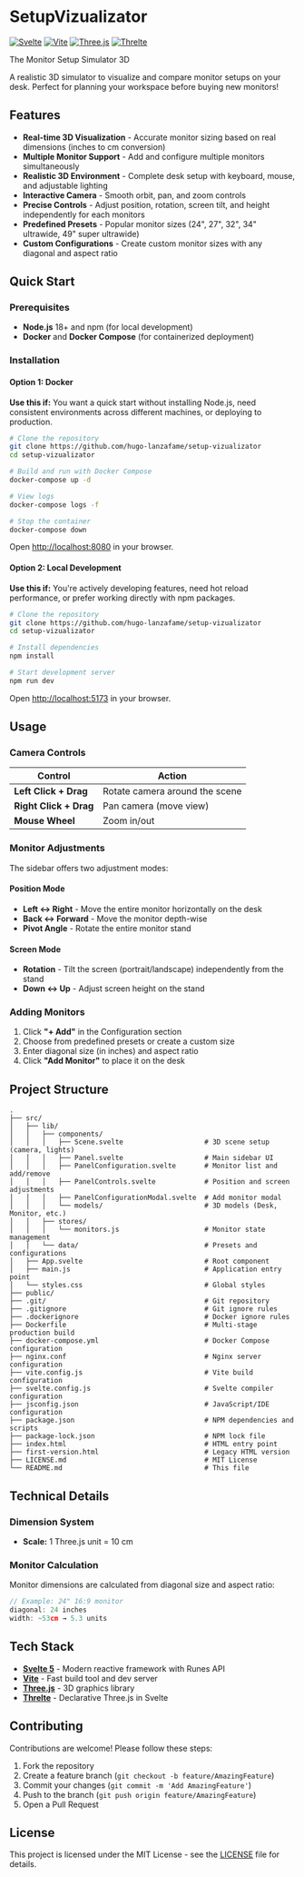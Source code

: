 # SetupVizualizator
[![Svelte](https://img.shields.io/badge/Svelte-5.39-FF3E00?style=flat&logo=svelte)](https://svelte.dev/)
[![Vite](https://img.shields.io/badge/Vite-6.0-646CFF?style=flat&logo=vite)](https://vitejs.dev/)
[![Three.js](https://img.shields.io/badge/Three.js-0.180-000000?style=flat&logo=three.js)](https://threejs.org/)
[![Threlte](https://img.shields.io/badge/Threlte-8.1-orange?style=flat)](https://threlte.xyz/)

The Monitor Setup Simulator 3D

A realistic 3D simulator to visualize and compare monitor setups on your desk. Perfect for planning your workspace before buying new monitors!

## Features

- **Real-time 3D Visualization** - Accurate monitor sizing based on real dimensions (inches to cm conversion)
- **Multiple Monitor Support** - Add and configure multiple monitors simultaneously
- **Realistic 3D Environment** - Complete desk setup with keyboard, mouse, and adjustable lighting
- **Interactive Camera** - Smooth orbit, pan, and zoom controls
- **Precise Controls** - Adjust position, rotation, screen tilt, and height independently for each monitors
- **Predefined Presets** - Popular monitor sizes (24", 27", 32", 34" ultrawide, 49" super ultrawide)
- **Custom Configurations** - Create custom monitor sizes with any diagonal and aspect ratio

## Quick Start

### Prerequisites

- **Node.js** 18+ and npm (for local development)
- **Docker** and **Docker Compose** (for containerized deployment)

### Installation

#### Option 1: Docker

**Use this if:** You want a quick start without installing Node.js, need consistent environments across different machines, or deploying to production.

```bash
# Clone the repository
git clone https://github.com/hugo-lanzafame/setup-vizualizator
cd setup-vizualizator

# Build and run with Docker Compose
docker-compose up -d

# View logs
docker-compose logs -f

# Stop the container
docker-compose down
```

Open [http://localhost:8080](http://localhost:8080) in your browser.

#### Option 2: Local Development

**Use this if:** You're actively developing features, need hot reload performance, or prefer working directly with npm packages.

```bash
# Clone the repository
git clone https://github.com/hugo-lanzafame/setup-vizualizator
cd setup-vizualizator

# Install dependencies
npm install

# Start development server
npm run dev
```

Open [http://localhost:5173](http://localhost:5173) in your browser.


## Usage

### Camera Controls

| Control | Action |
|---------|--------|
| **Left Click + Drag** | Rotate camera around the scene |
| **Right Click + Drag** | Pan camera (move view) |
| **Mouse Wheel** | Zoom in/out |

### Monitor Adjustments

The sidebar offers two adjustment modes:

#### Position Mode
- **Left ↔ Right** - Move the entire monitor horizontally on the desk
- **Back ↔ Forward** - Move the monitor depth-wise
- **Pivot Angle** - Rotate the entire monitor stand

#### Screen Mode  
- **Rotation** - Tilt the screen (portrait/landscape) independently from the stand
- **Down ↔ Up** - Adjust screen height on the stand

### Adding Monitors

1. Click **"+ Add"** in the Configuration section
2. Choose from predefined presets or create a custom size
3. Enter diagonal size (in inches) and aspect ratio
4. Click **"Add Monitor"** to place it on the desk

## Project Structure

```
.
├── src/
│   ├── lib/
│   │   ├── components/
│   │   │   ├── Scene.svelte                    # 3D scene setup (camera, lights)
│   │   │   ├── Panel.svelte                    # Main sidebar UI
│   │   │   ├── PanelConfiguration.svelte       # Monitor list and add/remove
│   │   │   ├── PanelControls.svelte            # Position and screen adjustments
│   │   │   ├── PanelConfigurationModal.svelte  # Add monitor modal
│   │   │   └── models/                         # 3D models (Desk, Monitor, etc.)
│   │   ├── stores/
│   │   │   └── monitors.js                     # Monitor state management
│   │   └── data/                               # Presets and configurations
│   ├── App.svelte                              # Root component
│   ├── main.js                                 # Application entry point
│   └── styles.css                              # Global styles
├── public/
├── .git/                                       # Git repository
├── .gitignore                                  # Git ignore rules
├── .dockerignore                               # Docker ignore rules
├── Dockerfile                                  # Multi-stage production build
├── docker-compose.yml                          # Docker Compose configuration
├── nginx.conf                                  # Nginx server configuration
├── vite.config.js                              # Vite build configuration
├── svelte.config.js                            # Svelte compiler configuration
├── jsconfig.json                               # JavaScript/IDE configuration
├── package.json                                # NPM dependencies and scripts
├── package-lock.json                           # NPM lock file
├── index.html                                  # HTML entry point
├── first-version.html                          # Legacy HTML version
├── LICENSE.md                                  # MIT License
└── README.md                                   # This file
```

## Technical Details

### Dimension System
- **Scale:** 1 Three.js unit = 10 cm

### Monitor Calculation
Monitor dimensions are calculated from diagonal size and aspect ratio:
```javascript
// Example: 24" 16:9 monitor
diagonal: 24 inches
width: ~53cm → 5.3 units
```

## Tech Stack

- **[Svelte 5](https://svelte.dev/)** - Modern reactive framework with Runes API
- **[Vite](https://vitejs.dev/)** - Fast build tool and dev server
- **[Three.js](https://threejs.org/)** - 3D graphics library
- **[Threlte](https://threlte.xyz/)** - Declarative Three.js in Svelte

## Contributing

Contributions are welcome! Please follow these steps:

1. Fork the repository
2. Create a feature branch (`git checkout -b feature/AmazingFeature`)
3. Commit your changes (`git commit -m 'Add AmazingFeature'`)
4. Push to the branch (`git push origin feature/AmazingFeature`)
5. Open a Pull Request

## License

This project is licensed under the MIT License - see the [LICENSE](LICENSE.md) file for details.
